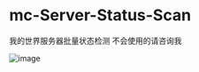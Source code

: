 # mc-Server-Status-Scan
我的世界服务器批量状态检测
不会使用的请咨询我

![image](https://github.com/user-attachments/assets/c7feb867-9cfb-4068-be7d-a9aa3a92e044)
